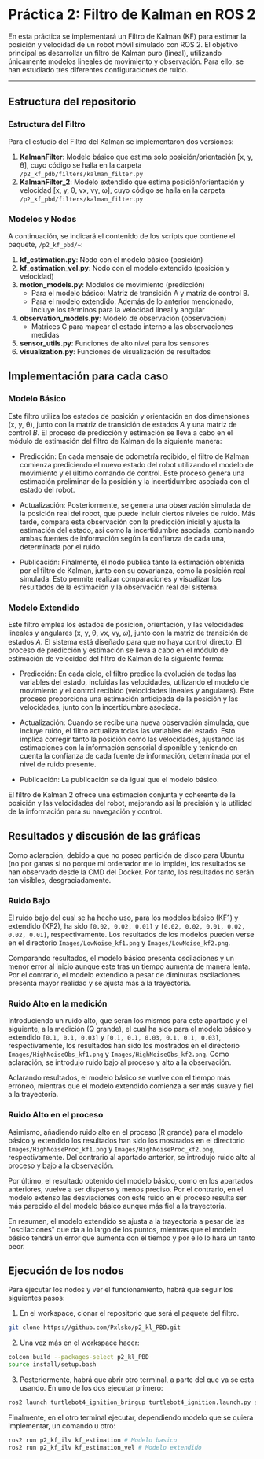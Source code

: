 # Práctica 2: Filtro de Kalman en ROS 2

En esta práctica se implementará un Filtro de Kalman (KF) para estimar la posición y velocidad de un robot móvil simulado con ROS 2. El objetivo principal es desarrollar un filtro de Kalman puro (lineal), utilizando únicamente modelos lineales de movimiento y observación. Para ello, se han estudiado tres diferentes configuraciones de ruido.

---

## Estructura del repositorio

### Estructura del Filtro
Para el estudio del Filtro del Kalman se implementaron dos versiones:
1. **KalmanFilter**: Modelo básico que estima solo posición/orientación [x, y, θ], cuyo código se halla en la carpeta `/p2_kf_pdb/filters/kalman_filter.py`
2. **KalmanFilter_2**: Modelo extendido que estima posición/orientación y velocidad [x, y, θ, vx, vy, ω], cuyo código se halla en la carpeta `/p2_kf_pbd/filters/kalman_filter.py`

### Modelos y Nodos
A continuación, se indicará el contenido de los scripts que contiene el paquete, `/p2_kf_pbd/~`:
1. **kf_estimation.py**: Nodo con el modelo básico (posición)
2. **kf_estimation_vel.py**: Nodo con el modelo extendido (posición y velocidad) 
3. **motion_models.py**: Modelos de movimiento (predicción)
   - Para el modelo básico: Matriz de transición A y matriz de control B.
   - Para el modelo extendido: Además de lo anterior mencionado, incluye los términos para la velocidad lineal y angular
5. **observation_models.py**: Modelo de observación (observación)
   - Matrices C para mapear el estado interno a las observaciones medidas 
7. **sensor_utils.py**: Funciones de alto nivel para los sensores
8. **visualization.py**: Funciones de visualización de resultados

## Implementación para cada caso 

### Modelo Básico

Este filtro utiliza los estados de posición y orientación en dos dimensiones (x, y, θ), junto con la matriz de transición de estados *A* y una matriz de control *B*. El proceso de predicción y estimación se lleva a cabo en el módulo de estimación del filtro de Kalman de la siguiente manera:

- Predicción: En cada mensaje de odometría recibido, el filtro de Kalman comienza prediciendo el nuevo estado del robot utilizando el modelo de movimiento y el último comando de control. Este proceso genera una estimación preliminar de la posición y la incertidumbre asociada con el estado del robot.

- Actualización: Posteriormente, se genera una observación simulada de la posición real del robot, que puede incluir ciertos niveles de ruido. Más tarde, compara esta observación con la predicción inicial y ajusta la estimación del estado, así como la incertidumbre asociada, combinando ambas fuentes de información según la confianza de cada una, determinada por el ruido.

- Publicación: Finalmente, el nodo publica tanto la estimación obtenida por el filtro de Kalman, junto con su covarianza, como la posición real simulada. Esto permite realizar comparaciones y visualizar los resultados de la estimación y la observación real del sistema.

### Modelo Extendido

Este filtro emplea los estados de posición, orientación, y las velocidades lineales y angulares (x, y, θ, vx, vy, 𝜔), junto con la matriz de transición de estados *A*. El sistema está diseñado para que no haya control directo. El proceso de predicción y estimación se lleva a cabo en el módulo de estimación de velocidad del filtro de Kalman de la siguiente forma:

- Predicción: En cada ciclo, el filtro predice la evolución de todas las variables del estado, incluidas las velocidades, utilizando el modelo de movimiento y el control recibido (velocidades lineales y angulares). Este proceso proporciona una estimación anticipada de la posición y las velocidades, junto con la incertidumbre asociada.

- Actualización: Cuando se recibe una nueva observación simulada, que incluye ruido, el filtro actualiza todas las variables del estado. Esto implica corregir tanto la posición como las velocidades, ajustando las estimaciones con la información sensorial disponible y teniendo en cuenta la confianza de cada fuente de información, determinada por el nivel de ruido presente.

- Publicación: La publicación se da igual que el modelo básico.

El filtro de Kalman 2 ofrece una estimación conjunta y coherente de la posición y las velocidades del robot, mejorando así la precisión y la utilidad de la información para su navegación y control.

## Resultados y discusión de las gráficas 
Como aclaración, debido a que no poseo partición de disco para Ubuntu (no por ganas si no porque mi ordenador me lo impide), los resultados se han observado desde la CMD del Docker. Por tanto, los resultados no serán tan visibles, desgraciadamente.

### Ruido Bajo
El ruido bajo del cual se ha hecho uso, para los modelos básico (KF1) y extendido (KF2), ha sido `[0.02, 0.02, 0.01]` y `[0.02, 0.02, 0.01, 0.02, 0.02, 0.01]`, respectivamente. Los resultados de los modelos pueden verse en el directorio `Images/LowNoise_kf1.png` y `Images/LowNoise_kf2.png`.

Comparando resultados, el modelo básico presenta oscilaciones y un menor error al inicio aunque este tras un tiempo aumenta de manera lenta. Por el contrario, el modelo extendido a pesar de diminutas oscilaciones presenta mayor realidad y se ajusta más a la trayectoria.

### Ruido Alto en la medición
Introduciendo un ruido alto, que serán los mismos para este apartado y el siguiente, a la medición (Q grande), el cual ha sido para el modelo básico y extendido `[0.1, 0.1, 0.03]` y `[0.1, 0.1, 0.03, 0.1, 0.1, 0.03]`, respectivamente, los resultados han sido los mostrados en el directorio `Images/HighNoiseObs_kf1.png` y `Images/HighNoiseObs_kf2.png`. Como aclaración, se introdujo ruido bajo al proceso y alto a la observación.

Aclarando resultados, el modelo básico se vuelve con el tiempo más erróneo, mientras que el modelo extendido comienza a ser más suave y fiel a la trayectoria. 

### Ruido Alto en el proceso
Asimismo, añadiendo ruido alto en el proceso (R grande) para el modelo básico y extendido los resultados han sido los mostrados en el directorio `Images/HighNoiseProc_kf1.png` y `Images/HighNoiseProc_kf2.png`, respectivamente. Del contrario al apartado anterior, se introdujo ruido alto al proceso y bajo a la observación.

Por último, el resultado obtenido del modelo básico, como en los apartados anteriores, vuelve a ser disperso y menos preciso. Por el contrario, en el modelo extenso las desviaciones con este ruido en el proceso resulta ser más parecido al del modelo básico aunque más fiel a la trayectoria.

En resumen, el modelo extendido se ajusta a la trayectoria a pesar de las "oscilaciones" que da a lo largo de los puntos, mientras que el modelo básico tendrá un error que aumenta con el tiempo y por ello lo hará un tanto peor.

## Ejecución de los nodos
Para ejecutar los nodos y ver el funcionamiento, habrá que seguir los siguientes pasos:

1. En el workspace, clonar el repositorio que será el paquete del filtro.
```bash
git clone https://github.com/Pxlsko/p2_kl_PBD.git
```

2. Una vez más en el workspace hacer:
```bash
colcon build --packages-select p2_kl_PBD
source install/setup.bash
```
3. Posteriormente, habrá que abrir otro terminal, a parte del que ya se esta usando. En uno de los dos ejecutar primero:
```bash
ros2 launch turtlebot4_ignition_bringup turtlebot4_ignition.launch.py slam:=true nav2:=true rviz:=true
```

Finalmente, en el otro terminal ejecutar, dependiendo modelo que se quiera implementar, un comando u otro:
```bash
ros2 run p2_kf_ilv kf_estimation # Modelo basico
ros2 run p2_kf_ilv kf_estimation_vel # Modelo extendido
```






